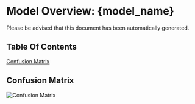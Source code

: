 # Model Overview: {model_name}
Please be advised that this document has been automatically generated.

## Table Of Contents
[Confusion Matrix](Confusion-Matrix)

## Confusion Matrix
![Confusion Matrix](confusion-matrix.png)
